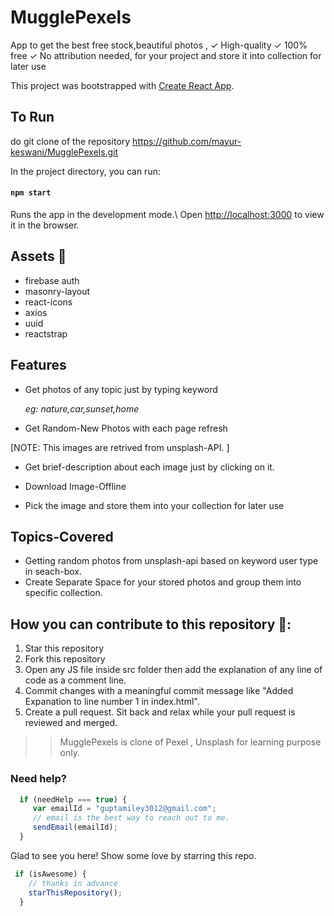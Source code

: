# MugglePexels
 App to get the best free stock,beautiful photos , ✓ High-quality ✓ 100% free ✓ No attribution needed, for your project and store it into collection for later use


This project was bootstrapped with [Create React App](https://github.com/facebook/create-react-app).

 

## To Run

do git clone of the repository https://github.com/mayur-keswani/MugglePexels.git

 In the project directory, you can run: 
 #### `npm start`
 Runs the app in the development mode.\ 
 Open [http://localhost:3000](http://localhost:3000) to view it in the browser.

## Assets 🔨
 - firebase auth
 - masonry-layout
 - react-icons
 - axios
 - uuid
 - reactstrap 

 
## Features
 - Get photos of any topic just by typing keyword
 
	_eg: nature,car,sunset,home_
 - Get Random-New Photos with each page refresh

[NOTE: This images are retrived from unsplash-API. ]

 - Get brief-description about each image just by clicking on it.
 
 - Download Image-Offline
 - Pick the image and store them into your collection
	for later use
 
## Topics-Covered
 - Getting random photos from unsplash-api based on keyword user type in seach-box.
 - Create Separate Space for your stored photos and group them into specific collection. 

## How you can contribute to this repository 🤝:
 1) Star this repository
 2) Fork this repository
 3) Open any JS file inside src folder then add the explanation of any line of code as a comment line.
 4) Commit changes with a meaningful commit message like "Added Expanation to line number 1 in index.html".
 5) Create a pull request.
Sit back and relax while your pull request is reviewed and merged.


>>MugglePexels is clone of Pexel , Unsplash for learning purpose only. 


### Need help?
```Javascript
  if (needHelp === true) {
     var emailId = "guptamiley3012@gmail.com";
     // email is the best way to reach out to me.
     sendEmail(emailId);
  }
```
Glad to see you here! Show some love by starring this repo.


```Javascript
 if (isAwesome) {
    // thanks in advance 
    starThisRepository();
  }
```  
